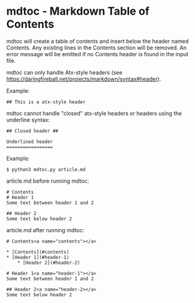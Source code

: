 # mdtoc - Markdown Table of Contents

mdtoc will create a table of contents and insert below the header named Contents. Any existing lines in the Contents section will be removed. An error message will be emitted if no Contents header is found in the input file.

mdtoc can only handle Atx-style headers (see https://daringfireball.net/projects/markdown/syntax#header).

Example:

    ## This is a atx-style header

mdtoc cannot handle "closed" atx-style headers or headers using the underline syntax: 

    ## Closed header ##

    Underlined header
    =================

Example:

    $ python3 mdtoc.py article.md

article.md before running mdtoc:

    # Contents
    # Header 1
    Some text between header 1 and 2
    
    ## Header 2
    Some text below header 2

article.md after running mdtoc:

    # Contents<a name="contents"></a>
    
    * [Contents](#contents)
    * [Header 1](#header-1)
        * [Header 2](#header-2)

    # Header 1<a name="header-1"></a>
    Some text between header 1 and 2
    
    ## Header 2<a name="header-2></a>
    Some text below header 2

